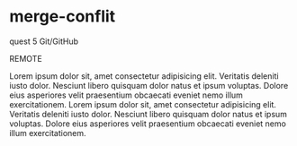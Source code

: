 # merge-conflit
quest 5 Git/GitHub

REMOTE


Lorem ipsum dolor sit, amet consectetur adipisicing elit. Veritatis deleniti iusto dolor. Nesciunt libero quisquam dolor natus et ipsum voluptas. Dolore eius asperiores velit praesentium obcaecati eveniet nemo illum exercitationem.
Lorem ipsum dolor sit, amet consectetur adipisicing elit. Veritatis deleniti iusto dolor. Nesciunt libero quisquam dolor natus et ipsum voluptas. Dolore eius asperiores velit praesentium obcaecati eveniet nemo illum exercitationem.
